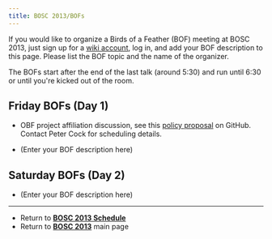 ```yaml
---
title: BOSC 2013/BOFs
---
```


If you would like to organize a Birds of a Feather (BOF) meeting at BOSC
2013, just sign up for a [ wiki account](Special:Userlogin "wikilink"),
log in, and add your BOF description to this page. Please list the BOF
topic and the name of the organizer.

The BOFs start after the end of the last talk (around 5:30) and run
until 6:30 or until you're kicked out of the room.

Friday BOFs (Day 1)
-------------------

-   OBF project affiliation discussion, see this [policy
    proposal](https://github.com/OBF/obf-docs/blob/unratified-drafts/Affiliated-Project-Policy.md)
    on GitHub. Contact Peter Cock for scheduling details.

<!-- -->

-   (Enter your BOF description here)

Saturday BOFs (Day 2)
---------------------

-   (Enter your BOF description here)

------------------------------------------------------------------------

-   Return to **[ BOSC 2013 Schedule](BOSC_2013_Schedule "wikilink")**
-   Return to **[ BOSC 2013](BOSC_2013 "wikilink")** main page

